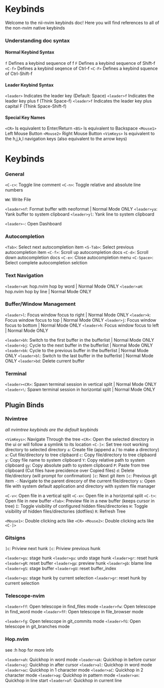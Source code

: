 # Keybinds

Welcome to the nii-nvim keybinds doc! Here you will find references to all of the non-nvim native keybinds

### Understanding doc syntax

#### Normal Keybind Syntax
`f` 		Defines a keybind sequence of f
`F` 		Defines a keybind sequence of Shift-f
`<C-f>`		Defines a keybind seqence of Ctrl-f
`<C-F>` 	Defines a keybind squence of Ctrl-Shift-f

#### Leader Keybind Syntax
`<leader>` 		Indicates the leader key (Default: Space)
`<leader>f` 	Indicates the leader key plus f (Think Space-f)
`<leader>f` 	Indicates the leader key plus capital F (Think Space-Shift-f)

#### Special Key Names
`<CR>` 		Is equivalent to Enter/Return
`<BS>` 		Is equivalent to Backspace
`<Mouse1>`	Left Mouse Button
`<Mouse2>`	Right Mouse Button
`<VimKeys>` 	Is equivalent to the h,j,k,l navigation keys (also equivalent to the arrow keys)

# Keybinds

### General

`<C-c>`:			Toggle line comment 
`<C-n>`:			Toggle relative and absolute line numbers

`WW`:				Write File

`<leader>nf`:		Format buffer with neoformat					| Normal Mode ONLY
`<leader>ya`:		Yank buffer to system clipboard
`<leader>yl`:		Yank line to system clipboard

`<leader>~`:		Open Dashboard

### Autocompletion

`<Tab>`:				Select next autocompletion item
`<S-Tab>`:				Select previous autocompletion item
`<C-f>`:				Scroll up autocompletion docs
`<C-d>`:				Scroll down autocompletion docs
`<C-e>`:				Close autocompletion menu
`<C-Space>`:			Select complete autocompletion selction

### Text Navigation

`<leader>aH`:		hop.nvim hop by word        					| Normal Mode ONLY
`<leader>aH`:		hop.nvim hop by line        					| Normal Mode ONLY


### Buffer/Window Management


`<leader>l`:		Focus window focus to right 					| Normal Mode ONLY
`<leader>k`:		Focus window focus to top       				| Normal Mode ONLY
`<leader>j`:		Focus window focus to bottom   	     			| Normal Mode ONLY
`<leader>h`:		Focus window focus to left      				| Normal Mode ONLY

`<leader>bh`:		Switch to the first buffer in the bufferlist	| Normal Mode ONLY
`<leader>bj`:		Cycle to the next buffer in the bufferlist		| Normal Mode ONLY	
`<leader>bk`:		Cycle to the previous buffer in the bufferlist	| Normal Mode ONLY
`<leader>bl`:		Switch to the last buffer in the bufferlist		| Normal Mode ONLY
`<leader>bd`:		Delete current buffer

### Terminal

`<leader><CR>`:		Spawn terminal session in vertical split		| Normal Mode ONLY
`<leader>\`:		Spawn terminal session in horizontal split 		| Normal Mode ONLY


## Plugin Binds

### Nvimtree
*all nvimtree keybinds are the default keybinds*

`<VimKeys>`: 		Navigate Through the tree
`<CR>`:			Open the selected directory in the ui or will follow a symlink to its location
`<C-]>`:		Set tree root working directory to selected directory
`a`:			Create file (append a / to make a directory)
`x`:			Cut file/directory to tree clipbaord
`c`:			Copy file/directory to tree clipbaord
`y`:			Copy file name to system clipboard
`Y`:			Copy relative path to system clipboard
`gy`:			Copy absolute path to system clipboard
`P`:			Paste from tree clipboard (Cut files have precidence over Copied files)
`d`:			Delete file/directory (will prompt for confirmation)
`]c`:			Next git item
`[c`:			Previous git item
`-`:			Navigate to the parent direcory of the current file/directory
`s`:			Open file with system default application and directory with system file manager

`<C-v>`:		Open file in a vertical split
`<C-x>`:		Open file in a horizontal split
`<C-t>`:		Open file in new buffer
`<Tab>`:		Preview file in a new buffer (keeps cursor in tree)
`I`:			Toggle visibility of configured hidden files/directories
`H`:			Toggle visibility of hidden files/directories (dotfiles)
`R`:			Refresh Tree

`<Mouse1>`:		Double clicking acts like `<CR>`
`<Mouse2>`:		Double clicking acts like `<C-]>`

### Gitsigns

`]c`:				Priview next hunk
`[c`:				Priview previous hunk

`<leader>gs`:		stage hunk
`<leader>gu`:		undo stage hunk
`<leader>gr`:		reset hunk
`<leader>gR`:		reset buffer
`<leader>gp`:		preview hunk
`<leader>gb`:		blame line
`<leader>gS`:		stage buffer
`<leader>gU`:		reset buffer_index

`<leader>gs`:		stage hunk by current selection
`<leader>gr`:		reset hunk by current selection

### Telescope-nvim

`<leader>ff`: 		Open telescope in find_files mode
`<leader>fw`: 		Open telescope in find_word mode
`<leader>fF`: 		Open telescope in file_browser mode

`<leader>fg`: 		Open telescope in git_commits mode
`<leader>fG`:		Open telescope in git_branches mode

### Hop.nvim

see :h hop for more info

`<leader>ah`:		Quickhop in word mode
`<leader>ak`:		Quickhop in before cursor
`<leader>aj`:		Quickhop in after cursor
`<leader>al`:		Quickhop in word mode
`<leader>ac`:		Quickhop in 1 character mode
`<leader>aC`:		Quickhop in 2 character mode
`<leader>ag`:		Quickhop in pattern mode
`<leader>an`:		Quickhop in line start
`<leader>af`:		Quickhop in current line
